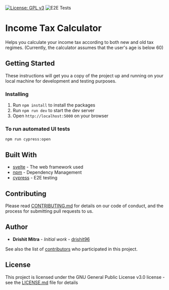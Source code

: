 [![License: GPL v3](https://img.shields.io/badge/License-GPLv3-blue.svg)](https://github.com/drishit96/income-tax-calculator/blob/main/LICENSE) ![E2E Tests](https://github.com/drishit96/income-tax-calculator/workflows/E2E%20Tests/badge.svg?branch=main)

# Income Tax Calculator

Helps you calculate your income tax according to both new and old tax regimes.
(Currently, the calculator assumes that the user's age is below 60)

## Getting Started

These instructions will get you a copy of the project up and running on your local machine for development and testing purposes.

### Installing

1. Run `npm install` to install the packages
2. Run `npm run dev` to start the dev server
3. Open `http://localhost:5000` on your browser

### To run automated UI tests

`npm run cypress:open`

## Built With

* [svelte](https://svelte.dev/docs) - The web framework used
* [npm](https://www.npmjs.com/) - Dependency Management
* [cypress](https://docs.cypress.io/guides/overview/why-cypress.html#In-a-nutshell) - E2E testing

## Contributing

Please read [CONTRIBUTING.md](https://gist.github.com/PurpleBooth/b24679402957c63ec426) for details on our code of conduct, and the process for submitting pull requests to us.

## Author

* **Drishit Mitra** - *Initial work* - [drishit96](https://github.com/drishit96)

See also the list of [contributors](https://github.com/drishit96/income-tax-calculator/graphs/contributors) who participated in this project.

## License

This project is licensed under the GNU General Public License v3.0 license - see the [LICENSE.md](https://github.com/drishit96/income-tax-calculator/blob/main/LICENSE) file for details
